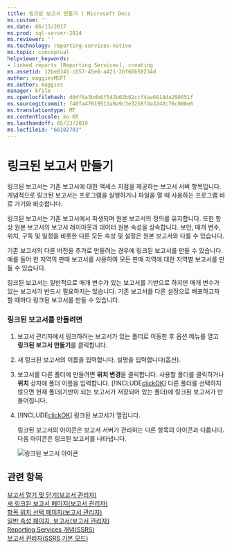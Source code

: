 ```yaml
---
title: 링크된 보고서 만들기 | Microsoft Docs
ms.custom: ''
ms.date: 06/13/2017
ms.prod: sql-server-2014
ms.reviewer: ''
ms.technology: reporting-services-native
ms.topic: conceptual
helpviewer_keywords:
- linked reports [Reporting Services], creating
ms.assetid: 12be8341-cb57-45e8-a421-2bf66b50234d
author: maggiesMSFT
ms.author: maggies
manager: kfile
ms.openlocfilehash: d0df6a3bdb6f542b02b62ccf4aa6614da290551f
ms.sourcegitcommit: f40fa47619512a9a9c3e3258fda3242c76c008e6
ms.translationtype: MT
ms.contentlocale: ko-KR
ms.lasthandoff: 05/23/2019
ms.locfileid: "66102703"
---
```

# <a name="create-a-linked-report"></a>링크된 보고서 만들기
  링크된 보고서는 기존 보고서에 대한 액세스 지점을 제공하는 보고서 서버 항목입니다. 개념적으로 링크된 보고서는 프로그램을 실행하거나 파일을 열 때 사용하는 프로그램 바로 가기와 비슷합니다.  
  
 링크된 보고서는 기존 보고서에서 파생되며 원본 보고서의 정의를 유지합니다. 또한 항상 원본 보고서의 보고서 레이아웃과 데이터 원본 속성을 상속합니다. 보안, 매개 변수, 위치, 구독 및 일정을 비롯한 다른 모든 속성 및 설정은 원본 보고서와 다를 수 있습니다.  
  
 기존 보고서의 다른 버전을 추가로 만들려는 경우에 링크된 보고서를 만들 수 있습니다. 예를 들어 한 지역의 판매 보고서를 사용하여 모든 판매 지역에 대한 지역별 보고서를 만들 수 있습니다.  
  
 링크된 보고서는 일반적으로 매개 변수가 있는 보고서를 기반으로 하지만 매개 변수가 있는 보고서가 반드시 필요하지는 않습니다. 기존 보고서를 다른 설정으로 배포하고자 할 때마다 링크된 보고서를 만들 수 있습니다.  
  
### <a name="to-create-a-linked-report"></a>링크된 보고서를 만들려면  
  
1.  보고서 관리자에서 링크하려는 보고서가 있는 폴더로 이동한 후 옵션 메뉴를 열고 **링크된 보고서 만들기**를 클릭합니다.  
  
2.  새 링크된 보고서의 이름을 입력합니다. 설명을 입력합니다(옵션).  
  
3.  보고서를 다른 폴더에 만들려면 **위치 변경**을 클릭합니다. 사용할 폴더를 클릭하거나 **위치** 상자에 폴더 이름을 입력합니다. [!INCLUDE[clickOK](../../../includes/clickok-md.md)] 다른 폴더를 선택하지 않으면 현재 폴더(기반이 되는 보고서가 저장되어 있는 폴더)에 링크된 보고서가 만들어집니다.  
  
4.  [!INCLUDE[clickOK](../../../includes/clickok-md.md)] 링크된 보고서가 열립니다.  
  
     링크된 보고서의 아이콘은 보고서 서버가 관리하는 다른 항목의 아이콘과 다릅니다. 다음 아이콘은 링크된 보고서를 나타냅니다.  
  
     ![링크된 보고서 아이콘](../media/hlp-16linked.gif "링크된 보고서 아이콘")  
  
## <a name="see-also"></a>관련 항목  
 [보고서 열기 및 닫기&#40;보고서 관리자&#41;](../reports/open-and-close-a-report-report-manager.md)   
 [새 링크된 보고서 페이지&#40;보고서 관리자&#41;](../new-linked-report-page-report-manager.md)   
 [항목 위치 선택 페이지&#40;보고서 관리자&#41;](../choose-item-location-page-report-manager.md)   
 [일반 속성 페이지, 보고서&#40;보고서 관리자&#41;](../general-properties-page-reports-report-manager.md)   
 [Reporting Services 개념&#40;SSRS&#41;](../reporting-services-concepts-ssrs.md)   
 [보고서 관리자&#40;SSRS 기본 모드&#41;](../report-manager-ssrs-native-mode.md)  
  
  
